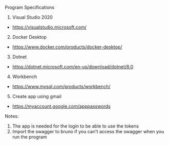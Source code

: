 Program Specifications
1. Visual Studio 2020
- https://visualstudio.microsoft.com/
2. Docker Desktop
- https://www.docker.com/products/docker-desktop/
3. Dotnet
- https://dotnet.microsoft.com/en-us/download/dotnet/8.0
4. Workbench
- https://www.mysql.com/products/workbench/
5. Create app using gmail
- https://myaccount.google.com/apppasswords

Notes:
1. The app is needed for the login to be able to use the tokens
2. Import the swagger to bruno if you can't access the swagger when you run the program











